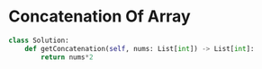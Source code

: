 # Concatenation Of Array
```python
class Solution:
    def getConcatenation(self, nums: List[int]) -> List[int]:
        return nums*2
```
